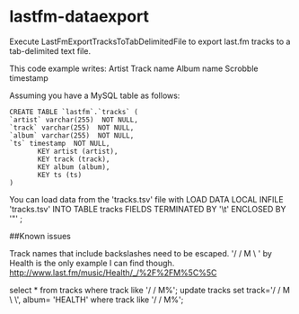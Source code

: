 lastfm-dataexport
=================
Execute LastFmExportTracksToTabDelimitedFile to export last.fm tracks to a tab-delimited text file.

This code example writes:
    Artist
    Track name
    Album name
    Scrobble timestamp

Assuming you have a MySQL table as follows:

    CREATE TABLE `lastfm`.`tracks` (
    `artist` varchar(255)  NOT NULL,
    `track` varchar(255)  NOT NULL,
    `album` varchar(255)  NOT NULL,
    `ts` timestamp  NOT NULL,
           KEY artist (artist),
           KEY track (track),
           KEY album (album),
           KEY ts (ts)
    )

You can load data from the 'tracks.tsv' file with
    LOAD DATA LOCAL INFILE 'tracks.tsv' INTO TABLE tracks FIELDS TERMINATED BY '\t' ENCLOSED BY '"' ;


##Known issues

Track names that include backslashes need to be escaped.
'/ / M \ \' by Health is the only example I can find though.
http://www.last.fm/music/Health/_/%2F%2FM%5C%5C


select * from tracks where track like '/ / M%';
update tracks set track='/ / M \\ \\', album= 'HEALTH' where track like '/ / M%';
